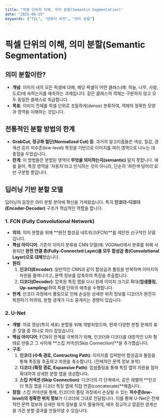 ```yaml
---
title: "픽셀 단위의 이해, 의미 분할(Semantic Segmentation)"
date: "2025-08-25"
keywords: ["TIL", "컴퓨터 비전", "의미 분할"]
---
```


# 픽셀 단위의 이해, 의미 분할(Semantic Segmentation)

## 의미 분할이란?

- **개념**: 이미지 내의 모든 픽셀에 대해, 해당 픽셀이 어떤 클래스(예: 하늘, 나무, 사람, 도로)에 속하는지를 예측하는 과제입니다. 같은 클래스의 객체는 구분하지 않고 모두 동일한 클래스로 취급합니다.
- **목표**: 이미지 전체를 픽셀 단위로 조밀하게(dense) 분류하여, 객체의 정확한 모양과 영역을 이해하는 것입니다.

## 전통적인 분할 방법의 한계

- **GrabCut, 정규화 절단(Normalized Cut) 등**: 과거의 알고리즘들은 색상, 질감, 경계선 등의 저수준(low-level) 특징을 기반으로 이미지를 여러 영역으로 나누는 데 중점을 두었습니다.
- **한계**: 이 방법들은 분할된 영역이 **무엇을 의미하는지(semantic)** 알지 못합니다. 예를 들어, 특정 영역을 '자동차'라고 인식하는 것이 아니라, 단순히 '파란색 덩어리'로만 구분할 뿐입니다.

## 딥러닝 기반 분할 모델

딥러닝의 등장은 의미 분할 분야에 혁신을 가져왔습니다. 특히 **인코더-디코더(Encoder-Decoder)** 구조가 핵심적인 역할을 합니다.

### 1. FCN (Fully Convolutional Network)

- **의의**: 의미 분할을 위해 **완전 합성곱 네트워크(FCN)**를 제안한 선구적인 모델입니다.
- **핵심 아이디어**: 기존의 이미지 분류용 CNN 모델(예: VGGNet)에서 분류를 위해 사용되던 **완전 연결 층(Fully-Connected Layer)을 모두 합성곱 층(Convolutional Layer)으로 대체**했습니다.
- **원리**:
  1.  **인코더(Encoder)**: 일반적인 CNN과 같이 합성곱과 풀링을 반복하며 이미지의 차원을 줄여나가고, 문맥 정보를 압축하여 특징을 추출합니다.
  2.  **디코더(Decoder)**: 압축된 특징 맵을 다시 원래 이미지 크기로 확대(**업샘플링, Up-sampling**)하여 픽셀 단위의 예측을 수행합니다.
- **한계**: 인코더 과정에서 풀링으로 인해 손실된 상세한 위치 정보를 디코더가 완전히 복원하기 어려워, 분할 경계가 다소 뭉개지는 경향이 있습니다.

### 2. U-Net

- **개발**: 의료 영상(특히 세포) 분할을 위해 개발되었으며, 현재 다양한 분할 문제의 표준 모델 중 하나로 자리 잡았습니다.
- **핵심 아이디어**: FCN의 한계를 극복하기 위해, 인코더와 디코더를 대칭적인 U자 형태로 만들고 그 사이에 **스킵 커넥션(Skip Connection)**을 추가했습니다.
- **구조**:
  1.  **인코더 (수축 경로, Contracting Path)**: 이미지를 입력받아 합성곱과 풀링을 통해 특징을 추출하고 차원을 축소합니다. (전체적인 문맥 정보 포착)
  2.  **디코더 (확장 경로, Expansive Path)**: 업샘플링을 통해 특징 맵의 차원을 점차 확대하여 상세한 분할 맵을 생성합니다.
  3.  **스킵 커넥션 (Skip Connection)**: 디코더의 각 단계에서, 같은 레벨의 **인코더 특징 맵을 디코더 특징 맵에 직접 연결(concatenate)**해줍니다.
- **장점**: 스킵 커넥션을 통해, 인코더의 풀링 과정에서 손실될 수 있는 **저수준(low-level)의 정확한 위치 정보**가 디코더에 그대로 전달됩니다. 이를 통해 U-Net은 전체적인 문맥 정보와 상세한 위치 정보를 모두 활용하여, 매우 정교하고 깔끔한 경계선을 가진 분할 결과를 만들어낼 수 있습니다.
